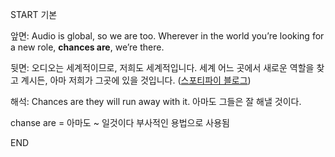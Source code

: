 START
기본

앞면:
Audio is global, so we are too. Wherever in the world you’re looking for a new role, **chances are**, we’re there.


뒷면:
오디오는 세계적이므로, 저희도 세계적입니다. 세계 어느 곳에서 새로운 역할을 찾고 계시든, 아마 저희가 그곳에 있을 것입니다.
([스포티파이 블로그](https://www.lifeatspotify.com/))

해석:
Chances are they will run away with it.
아마도 그들은 잘 해낼 것이다.

chanse are = 아마도 ~ 일것이다
부사적인 용법으로 사용됨

<!--ID: 1742465524062-->
END